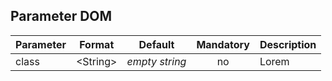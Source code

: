 ## Parameter DOM

|	Parameter			|			Format			|	Default					|	Mandatory	|	Description				| 
|		---				|			---				|	:---:					|	:---:		|		---					|
|	class	|	<dt>&lt;String&gt;	|	*empty string*	|	no 	|	Lorem	|

